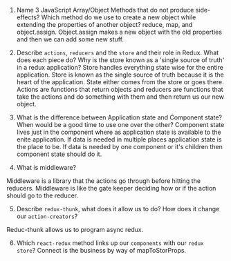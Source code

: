 1.  Name 3 JavaScript Array/Object Methods that do not produce side-effects? Which method do we use to create a new object while extending the properties of another object?
reduce, map, and object.assign. Object.assign makes a new object with the old properties and then we can add some new stuff.

2.  Describe `actions`, `reducers` and the `store` and their role in Redux. What does each piece do? Why is the store known as a 'single source of truth' in a redux application?
Store handles everything state wise for the entire application. Store is known as the single source of truth because it is the heart of the application. State either comes from the store or goes there. Actions are functions that return objects and reducers are functions that take the actions and do something with them and then return us our new object. 

3.  What is the difference between Application state and Component state? When would be a good time to use one over the other?
Component state lives just in the component where as application state is available to the enite application. If data is needed in multiple places application state is the place to be. If data is needed by one component or it's children then component state should do it. 

4.  What is middleware?

Middleware is a library that the actions go through before hitting the reducers. Middleware is like the gate keeper deciding how or if the action should go to the reducer. 

5.  Describe `redux-thunk`, what does it allow us to do? How does it change our `action-creators`?

Reduc-thunk allows us to program async redux.

6.  Which `react-redux` method links up our `components` with our `redux store`?
Connect is the business by way of mapToStorProps. 